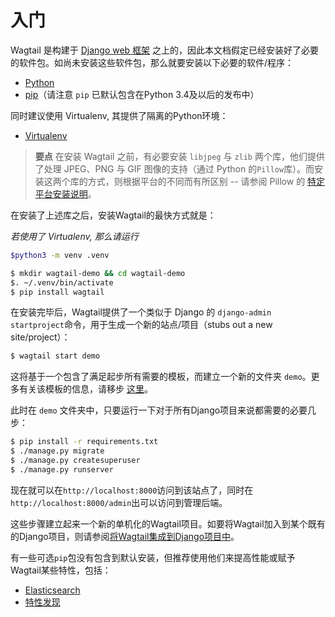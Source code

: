 # 入门

Wagtail 是构建于 [Django web 框架](https://www.djangoproject.com/) 之上的，因此本文档假定已经安装好了必要的软件包。如尚未安装这些软件包，那么就要安装以下必要的软件/程序：

+ [Python](https://www.python.org/downloads/)
+ [pip](https://pip.pypa.io/en/latest/installing.html)（请注意 `pip` 已默认包含在Python 3.4及以后的发布中）


同时建议使用 Virtualenv, 其提供了隔离的Python环境：

+ [Virtualenv](https://virtualenv.pypa.io/en/latest/installation.html)


> **要点** 在安装 Wagtail 之前，有必要安装 `libjpeg` 与 `zlib` 两个库，他们提供了处理 JPEG、PNG 与 GIF 图像的支持（通过 Python 的`Pillow`库）。而安装这两个库的方式，则根据平台的不同而有所区别 -- 请参阅 Pillow 的 [特定平台安装说明](http://pillow.readthedocs.org/en/latest/installation.html#external-libraries)。


在安装了上述库之后，安装Wagtail的最快方式就是：

*若使用了 Virtualenv, 那么请运行*

```sh
$python3 -m venv .venv
```

```sh
$ mkdir wagtail-demo && cd wagtail-demo
$. ~/.venv/bin/activate
$ pip install wagtail
```

在安装完毕后，Wagtail提供了一个类似于 Django 的 `django-admin startproject`命令，用于生成一个新的站点/项目（stubs out a new site/project）：

```sh
$ wagtail start demo
```

这将基于一个包含了满足起步所有需要的模板，而建立一个新的文件夹 `demo`。更多有关该模板的信息，请移步 [这里](getting_started/project_template.md)。

此时在 `demo` 文件夹中，只要运行一下对于所有Django项目来说都需要的必要几步：

```sh
$ pip install -r requirements.txt
$ ./manage.py migrate
$ ./manage.py createsuperuser
$ ./manage.py runserver
```

现在就可以在`http://localhost:8000`访问到该站点了，同时在`http://localhost:8000/admin`出可以访问到管理后端。

这些步骤建立起来一个新的单机化的Wagtail项目。如要将Wagtail加入到某个既有的Django项目，则请参阅[将Wagtail集成到Django项目中](getting_started/integrating_into_django.md)。

有一些可选`pip`包没有包含到默认安装，但推荐使用他们来提高性能或赋予Wagtail某些特性，包括：

+ [Elasticsearch](advanced_topics/performance.md)
+ [特性发现](advanced_topics/images/feature_detection.md)

